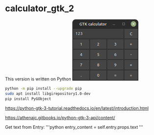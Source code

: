 # calculator_gtk_2
This version is written on Python
![python_gtk](https://github.com/antonovmike/calculator_gtk_2/blob/main/Screenshot.png)


```bash
python -m pip install --upgrade pip
sudo apt install libgirepository1.0-dev
pip install PyGObject
```
https://python-gtk-3-tutorial.readthedocs.io/en/latest/introduction.html

https://athenajc.gitbooks.io/python-gtk-3-api/content/

Get text from Entry:
'''python
entry_content = self.entry.props.text
'''
